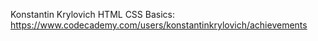 Konstantin Krylovich
HTML CSS Basics: https://www.codecademy.com/users/konstantinkrylovich/achievements
